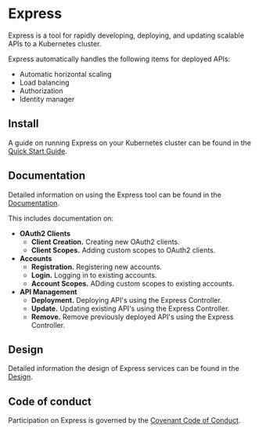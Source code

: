 # Express
Express is a tool for rapidly developing, deploying, and updating scalable APIs to a Kubernetes cluster.

Express automatically handles the following items for deployed APIs:
* Automatic horizontal scaling
* Load balancing
* Authorization
* Identity manager

## Install

A guide on running Express on your Kubernetes cluster can be found in the [Quick Start Guide](TODO).

## Documentation

Detailed information on using the Express tool can be found in the [Documentation](TODO).

This includes documentation on:
* **OAuth2 Clients**
    * **Client Creation.** Creating new OAuth2 clients.
    * **Client Scopes.** Adding custom scopes to OAuth2 clients.
* **Accounts**
    * **Registration.** Registering new accounts.
    * **Login.** Logging in to existing accounts.
    * **Account Scopes.** ADding custom scopes to existing accounts.
* **API Management**
    * **Deployment.** Deploying API's using the Express Controller.
    * **Update.** Updating existing API's using the Express Controller.
    * **Remove.** Remove previously deployed API's using the Express Controller.

## Design

Detailed information the design of Express services can be found in the [Design](TODO).

## Code of conduct
Participation on Express is governed by the [Covenant Code of Conduct](CODE_OF_CONDUCT.md).
